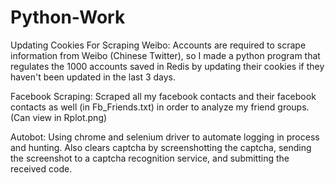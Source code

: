# Python-Work

Updating Cookies For Scraping Weibo: Accounts are required to scrape information from Weibo (Chinese Twitter), so I made a python program that regulates the 1000 accounts saved in Redis by updating their cookies if they haven't been updated in the last 3 days.

Facebook Scraping: Scraped all my facebook contacts and their facebook contacts as well (in Fb_Friends.txt) in order to analyze my friend groups. (Can view in Rplot.png)

Autobot: Using chrome and selenium driver to automate logging in process and hunting. Also clears captcha by screenshotting the captcha, sending the screenshot to a captcha recognition service, and submitting the received code.
